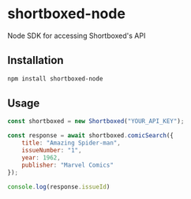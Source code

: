 # shortboxed-node
Node SDK for accessing Shortboxed's API

## Installation

```sh
npm install shortboxed-node
```

## Usage

```javascript
const shortboxed = new Shortboxed("YOUR_API_KEY");

const response = await shortboxed.comicSearch({
    title: "Amazing Spider-man",
    issueNumber: "1",
    year: 1962,
    publisher: "Marvel Comics"
});

console.log(response.issueId)
```